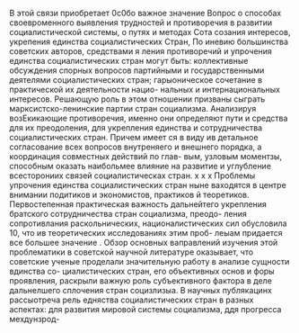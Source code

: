 В этой связи приобретает 0с0бо важное значение Вопрос
о способах своевроменного выявления трудностей и противоречия
в развитии социалистической системы, о путях и методах Сота
созания интересов, укрепения единства социалистических Стран,
По иневию большинства советских авторов, средствами я
ления противоречий и упрочения единства социалистических
стран могут быть: коллективные обсуждения спорных вопросов
партийными и государственными деятелями социалистических стран;
гарыоническое сочетание в практической их деятельности нацио-
нальных и интернациональных интересов. Решающую роль в этом
отношении призваны сыграть марксистско-ленинские партии стран
социализма. Анализируя возЕкикающие противоречия, именно они
определяют пути и средства для их преодоления, для укрепления
единства и сотрудничества социалистических стран. Причем имеет
ся в виду ив детальное согласование всех вопросов внутреняего
и внешнего порядка, а координация совместных действий по глав-
вым, узловым моментзы, способным оказать наибольмее влияние
на развитие и углубление всесторониих связей социалистическах
стран.
х х
х
Проблемы упрочения единства социалистических стран ныне
ваходятся в центре внимании подитиков и экономистов, практиков
й теоретиков. Первостепенная практическая важность дальнейтего
укрепления братского сотрудничества стран социализма, преодо-
ления сопротивлания раскольнических, националистических сил
обусловила 10, что ив теоретических исследованиях этим проб-
леыам придается все большее значение .
Обзор основных ваправлений изучения этой проблематики в
советской научной литературе оказывает, что советские ученые
проделали значительную работу в анализе сущности вдинства со-
циалистических стран, его объективных основ и форы проявления,
раскрыли важную роль субъективного фактора в деле дальнелшего
сплочения стран социзлизыа. В научных публякацинх рассыотреча
рель едняства социалистических стран в разных аспектах: для
развития мировой системы социализма, ддя прогресса мехдунзрод-
